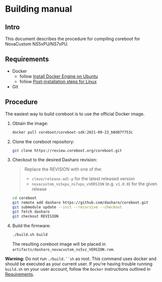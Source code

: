 # Building manual

## Intro

This document describes the procedure for compiling coreboot for NovaCustom
NS5xPU/NS7xPU.

## Requirements

- Docker
    + follow [Install Docker Engine on Ubuntu](https://docs.docker.com/engine/install/ubuntu/)
    + follow [Post-installation steps for Linux](https://docs.docker.com/engine/install/linux-postinstall/)
- Git

## Procedure

The easiest way to build coreboot is to use the official Docker image.

1. Obtain the image:

    ```bash
    docker pull coreboot/coreboot-sdk:2021-09-23_b0d87f753c
    ```

1. Clone the coreboot repository:

    ```bash
    git clone https://review.coreboot.org/coreboot.git
    ```

1. Checkout to the desired Dasharo revision:

    > Replace the REVISION with one of the:
    > - `clevo/release-adl-p` for the latest released version
    > - `novacustom_ns5xpu_ns7xpu_vVERSION` (e.g. `v1.0.0`) for the given release

    ```bash
    cd coreboot
    git remote add dasharo https://github.com/dasharo/coreboot.git
    git submodule update --init --recursive --checkout
    git fetch dasharo
    git checkout REVISION
    ```

1. Build the firmware:

    ```bash
    ./build.sh build
    ```

    The resulting coreboot image will be placed in
    `artifacts/dasharo_novacustom_ns5xz_VERSION.rom`.

**Warning:** Do not run `./build.``sh` as root. This command uses docker and
should be executed as your current user. If you're having trouble running
`build.sh` on your user account, follow the `Docker` instructions outlined in
[Requirements](#requirements).
